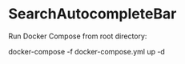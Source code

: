 # SearchAutocompleteBar

Run Docker Compose from root directory:

docker-compose -f docker-compose.yml up -d



